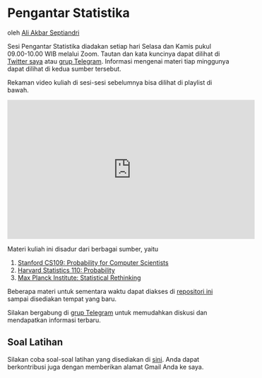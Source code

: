 # Pengantar Statistika

oleh [Ali Akbar Septiandri](https://twitter.com/aliakbars)

Sesi Pengantar Statistika diadakan setiap hari Selasa dan Kamis pukul 09.00-10.00 WIB melalui Zoom. Tautan dan kata kuncinya dapat dilihat di [Twitter saya](https://twitter.com/aliakbars) atau [grup Telegram](https://t.me/pengantarstatistika). Informasi mengenai materi tiap minggunya dapat dilihat di kedua sumber tersebut.

Rekaman video kuliah di sesi-sesi sebelumnya bisa dilihat di playlist di bawah.

<iframe width="560" height="315" src="https://www.youtube.com/embed/videoseries?list=PLvLX5-kC2DXaUM8eB8vgBbhjtMCLmI3x2" frameborder="0" allow="accelerometer; autoplay; encrypted-media; gyroscope; picture-in-picture" allowfullscreen></iframe>

Materi kuliah ini disadur dari berbagai sumber, yaitu

1. [Stanford CS109: Probability for Computer Scientists](https://web.stanford.edu/class/archive/cs/cs109/cs109.1178/)
2. [Harvard Statistics 110: Probability](https://projects.iq.harvard.edu/stat110/home)
3. [Max Planck Institute: Statistical Rethinking](https://xcelab.net/rm/statistical-rethinking/)

Beberapa materi untuk sementara waktu dapat diakses di [repositori ini](https://github.com/aliakbars/uai-stats) sampai disediakan tempat yang baru.

Silakan bergabung di [grup Telegram](https://t.me/pengantarstatistika) untuk memudahkan diskusi dan mendapatkan informasi terbaru.

## Soal Latihan

Silakan coba soal-soal latihan yang disediakan di [sini](https://docs.google.com/document/d/19eJuNJJvCIl_ssjAaNLyeflKTqytlTC5frsUzpVL41Q/edit?usp=sharing). Anda dapat berkontribusi juga dengan memberikan alamat Gmail Anda ke saya.
